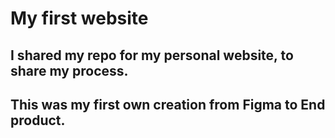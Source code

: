 # My first website

## I shared my repo for my personal website, to share my process.

## This was my first own creation from Figma to End product.
